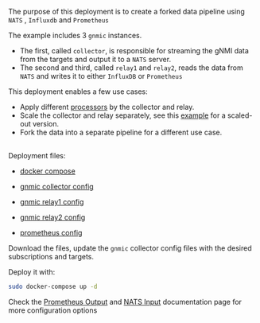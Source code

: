
The purpose of this deployment is to create a forked data pipeline using `NATS` , `Influxdb` and `Prometheus`

The example includes 3 `gnmic` instances.

- The first, called `collector`, is responsible for streaming the gNMI data from the targets and output it to a `NATS` server.
- The second and third, called `relay1` and `relay2`, reads the data from `NATS` and writes it to either `InfluxDB` or `Prometheus`

This deployment enables a few use cases:

- Apply different [processors](../../../user_guide/event_processors/intro.md) by the collector and relay.
- Scale the collector and relay separately, see this [example](gnmic_cluster_nats_prometheus.md) for a scaled-out version.
- Fork the data into a separate pipeline for a different use case.


<div class="mxgraph" style="max-width:100%;border:1px solid transparent;margin:0 auto; display:block;" data-mxgraph="{&quot;page&quot;:12,&quot;zoom&quot;:1.4,&quot;highlight&quot;:&quot;#0000ff&quot;,&quot;nav&quot;:true,&quot;check-visible-state&quot;:true,&quot;resize&quot;:true,&quot;url&quot;:&quot;https://raw.githubusercontent.com/karimra/gnmic/diagrams/diagrams/pipeline_gnmic_nats_gnmic_prometheus_gnmic_influxdb.drawio&quot;}"></div>

<script type="text/javascript" src="https://cdn.jsdelivr.net/gh/hellt/drawio-js@main/embed2.js?&fetch=https%3A%2F%2Fraw.githubusercontent.com%2Fkarimra%2Fgnmic%2Fdiagrams%2Fpipeline_gnmic_nats_gnmic_prometheus_gnmic_influxdb.drawio" async></script>

Deployment files:

- [docker compose](https://github.com/karimra/gnmic/blob/main/examples/deployments/docker-compose/3.pipelines/4.gnmic-nats-gnmic-prometheus-gnmic-influxdb/docker-compose.yaml)

- [gnmic collector config](https://github.com/karimra/gnmic/blob/main/examples/deployments/docker-compose/3.pipelines/4.gnmic-nats-gnmic-prometheus-gnmic-influxdb/gnmic-collector.yaml)
- [gnmic relay1 config](https://github.com/karimra/gnmic/blob/main/examples/deployments/docker-compose/3.pipelines/4.gnmic-nats-gnmic-prometheus-gnmic-influxdb/gnmic-relay1.yaml)
- [gnmic relay2 config](https://github.com/karimra/gnmic/blob/main/examples/deployments/docker-compose/3.pipelines/4.gnmic-nats-gnmic-prometheus-gnmic-influxdb/gnmic-relay2.yaml)
- [prometheus config](https://github.com/karimra/gnmic/blob/main/examples/deployments/docker-compose/3.pipelines//4.gnmic-nats-gnmic-prometheus-gnmic-influxdb/prometheus/prometheus.yaml)

Download the files, update the `gnmic` collector config files with the desired subscriptions and targets.

Deploy it with:

```bash
sudo docker-compose up -d
```

Check the [Prometheus Output](../../../user_guide/outputs/prometheus_output.md) and [NATS Input](../../../user_guide/inputs/nats_input.md) documentation page for more configuration options
